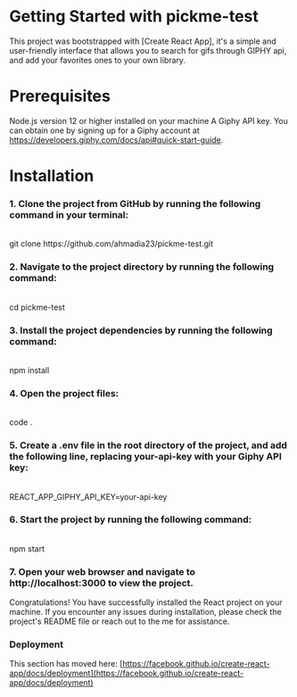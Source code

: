 # Getting Started with pickme-test

This project was bootstrapped with [Create React App], it's a simple and user-friendly interface that allows you to search for gifs through GIPHY api, and add your favorites ones to your own library.

# Prerequisites

Node.js version 12 or higher installed on your machine
A Giphy API key. You can obtain one by signing up for a Giphy account at https://developers.giphy.com/docs/api#quick-start-guide.

# Installation

### 1. Clone the project from GitHub by running the following command in your terminal:

<br>
git clone https://github.com/ahmadia23/pickme-test.git

### 2. Navigate to the project directory by running the following command:

<br>
cd pickme-test

### 3. Install the project dependencies by running the following command:

<br>
npm install

### 4. Open the project files:

<br>
code .

### 5. Create a .env file in the root directory of the project, and add the following line, replacing your-api-key with your Giphy API key:

<br>
REACT_APP_GIPHY_API_KEY=your-api-key

### 6. Start the project by running the following command:

<br>
npm start

### 7. Open your web browser and navigate to http://localhost:3000 to view the project.

Congratulations! You have successfully installed the React project on your machine.
If you encounter any issues during installation, please check the project's README file or reach out to the me for assistance.

### Deployment

This section has moved here: [https://facebook.github.io/create-react-app/docs/deployment](https://facebook.github.io/create-react-app/docs/deployment)

